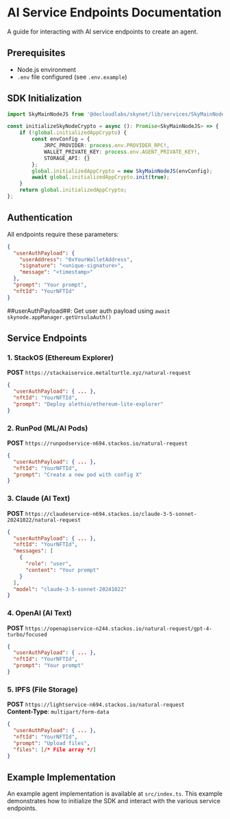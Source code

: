 # AI Service Endpoints Documentation

A guide for interacting with AI service endpoints to create an agent.

## Prerequisites

- Node.js environment
- `.env` file configured (see `.env.example`)

## SDK Initialization

```typescript
import SkyMainNodeJS from '@decloudlabs/skynet/lib/services/SkyMainNodeJS';

const initializeSkyNodeCrypto = async (): Promise<SkyMainNodeJS> => {
    if (!global.initializedAppCrypto) {
        const envConfig = {
            JRPC_PROVIDER: process.env.PROVIDER_RPC!,
            WALLET_PRIVATE_KEY: process.env.AGENT_PRIVATE_KEY!,
            STORAGE_API: {}
        };
        global.initializedAppCrypto = new SkyMainNodeJS(envConfig);
        await global.initializedAppCrypto.init(true);
    }
    return global.initializedAppCrypto;
};
```

## Authentication

All endpoints require these parameters:

```json
{
  "userAuthPayload": {
    "userAddress": "0xYourWalletAddress",
    "signature": "<unique-signature>",
    "message": "<timestamp>"
  },
  "prompt": "Your prompt",
  "nftId": "YourNFTId"
}
```

##userAuthPayload##: Get user auth payload using `await skynode.appManager.getUrsulaAuth()`

## Service Endpoints

### 1. StackOS (Ethereum Explorer)
**POST** `https://stackaiservice.metalturtle.xyz/natural-request`
```json
{
  "userAuthPayload": { ... },
  "nftId": "YourNFTId",
  "prompt": "Deploy alethio/ethereum-lite-explorer"
}
```

### 2. RunPod (ML/AI Pods)
**POST** `https://runpodservice-n694.stackos.io/natural-request`
```json
{
  "userAuthPayload": { ... },
  "nftId": "YourNFTId",
  "prompt": "Create a new pod with config X"
}
```

### 3. Claude (AI Text)
**POST** `https://claudeservice-n694.stackos.io/claude-3-5-sonnet-20241022/natural-request`
```json
{
  "userAuthPayload": { ... },
  "nftId": "YourNFTId",
  "messages": [
    {
      "role": "user",
      "content": "Your prompt"
    }
  ],
  "model": "claude-3-5-sonnet-20241022"
}
```

### 4. OpenAI (AI Text)
**POST** `https://openapiservice-n244.stackos.io/natural-request/gpt-4-turbo/focused`
```json
{
  "userAuthPayload": { ... },
  "nftId": "YourNFTId",
  "prompt": "Your prompt"
}
```

### 5. IPFS (File Storage)
**POST** `https://lightservice-n694.stackos.io/natural-request`  
**Content-Type**: `multipart/form-data`
```json
{
  "userAuthPayload": { ... },
  "nftId": "YourNFTId",
  "prompt": "Upload files",
  "files": [/* File array */]
}
```

## Example Implementation

An example agent implementation is available at `src/index.ts`. This example demonstrates how to initialize the SDK and interact with the various service endpoints.
